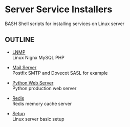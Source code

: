 Server Service Installers
=========================

BASH Shell scripts for installing services on Linux server


OUTLINE
-------

- [LNMP](LNMP)  
  Linux Nignx MySQL PHP
  
- [Mail Server](mail-server)  
  Postfix SMTP and Dovecot SASL for example
  
- [Python Web Server](python-web-server)  
  Python production web server
  
- [Redis](redis)  
  Redis memory cache server
  
- [Setup](setup)  
  Linux server basic setup
